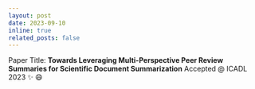 ```yaml
---
layout: post
date: 2023-09-10
inline: true
related_posts: false
---
```


Paper Title: **Towards Leveraging Multi-Perspective Peer Review Summaries for Scientific Document Summarization** Accepted @ ICADL 2023
:sparkles: :smile:
